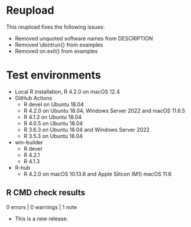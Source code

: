 # Reupload
This reupload fixes the following issues:
- Removed unquoted software names from DESCRIPTION
- Removed \dontrun{} from examples
- Removed on.exit() from examples

# Test environments
* Local R installation, R 4.2.0 on macOS 12.4
* GitHub Actions
    * R devel on Ubuntu 18.04
    * R 4.2.0 on Ubuntu 18.04, Windows Server 2022 and macOS 11.6.5
    * R 4.1.3 on Ubuntu 18.04
    * R 4.0.5 on Ubuntu 18.04
    * R 3.6.3 on Ubuntu 18.04 and Windows Server 2022
    * R 3.5.3 on Ubuntu 18.04
* win-builder
    * R devel
    * R 4.2.1
    * R 4.1.3
* R-hub
    * R 4.2.0 on macOS 10.13.6 and Apple Silicon (M1) macOS 11.6

## R CMD check results

0 errors | 0 warnings | 1 note

* This is a new release.
